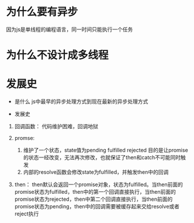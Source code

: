 # 为什么要有异步
因为js是单线程的编程语言，同一时间只能执行一个任务

# 为什么不设计成多线程

# 发展史
- 是什么
    js中最早的异步处理方式到现在最新的异步处理方式

- 发展史
1. 回调函数： 代码维护困难，回调地狱
2. promse: 
    1. 维护了一个状态，state值为pending fulfilled rejected 目的是让promise的状态一经改变，无法再次修改，也就保证了then和catch不可能同时触发
    2. 内部的resolve函数会修改state为fulfilled，并触发then中的回调

3. then：
then默认会返回一个promise对象，状态为fulfilled。当then前面的promise状态为fulfilled，then中的第一个回调直接执行，当then前面的promise状态为rejected，then中第二个回调直接执行，当then前面的promise状态为pending，then中的回调需要被缓存起来交给resolve或者reject执行